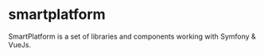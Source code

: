 # smartplatform
SmartPlatform is a set of libraries and components working with Symfony &amp; VueJs.
